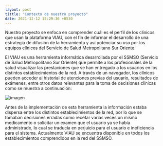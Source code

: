 ```yaml
---
layout: post
tittle: "Contexto de nuestro proyecto"
date: 2021-12-12 15:29:36 +0530
---
```

Nuestro proyecto se enfoca en comprender cuál es el perfil de los clínicos que usan la plataforma VIAU, con el fin de informar el desarrollo de una estrategia de difusión de la herramienta y así potenciar su uso por los equipos clínicos del Servicio de Salud Metropolitano Sur Oriente.

El VIAU es una herramienta informática desarrollada por el SSMSO (Servicio de Salud Metropolitano Sur Oriente) que permite a los profesionales de la salud visualizar las prestaciones que se han entregado a los usuarios en los distintos establecimientos de la red.
A través de un navegador, los clínicos pueden acceder al historial de atenciones previas del usuario, resultados de exámenes, entre otros datos relevantes para la toma de decisiones clínicas como se muestra a continuación:

![imagen](https://lh3.googleusercontent.com/zi-ZOs0zxDas2pUQMCRbpBXL8Jpc1F5vCbMSEezsNcvstUPuSBzJr-eYCTBptWGLqrqK3f9nVzAT6nOFJiL0iDnW9G4SHywA_MxILPNMqw18o1wX6sg2NZsDbMFBZV5-8pF_Cstx04onke0UUMv7X_tYEhLWiZkSQcV0HrsKzocRUIT8e2BQ-JGg8250Fni77FMSkJ526Z8VTmtjbbPx6UvGwRCRQZ7FmuWBP3kY1m0fhBDcc3NabzFGfpmOY4WrnZvqA8N0NM_wiupPXZ3ACFflhtzzBLr4CUc1ouhPZ_6lrl3F8NZN0ke_kJMtfFco-m_0piCABcvxPRxwPgP-g3ja1U9zJucYz6nybSXaxbiDy_5nToy9BCMTgWIMsj4NOG_ZCP-AwrfsmO2qACJ8lx6hIX3ypj0srLuyq3t66EE_YnA4irBsTXYSHeZRVhkmynK4-qAWwAFtxkJbFZzxQQktcQx3eCUtnamkLvQSCSa8KTRsOyOhndpscOvc_bu_iiWjdFb8978B8f85uo4qSTDTu1KlyWs9hom_SZjccbVxZdLChEVY616a7Kog2MLFktRxP8-bRa8twUYsxNa5bMmt7dTbl9kwYQ73w23u7kA8YT_XReTTs0mMpeEJzvvIA1LEIf4Oplht4ZB9p13GgONUOTnc2zubsti_-q1mRKqStuEXEIwztnFbM2S6Dq2gJRLpUF4XnKSj2D3cJoQqXxD_=w1370-h950-no?authuser=0)

Antes de la implementación de esta herramienta la información estaba dispersa entre los distintos establecimientos de la red, por lo que se tomaban decisiones erradas como recetar varias veces un mismo medicamento o solicitar un examen que el usuario ya se había administrado, lo cual se traducía en perjuicio para el usuario e ineficiencia para el sistema.
Actualmente VIAU se encuentra disponible en todos los establecimientos comprendidos en la red del SSMSO. 

